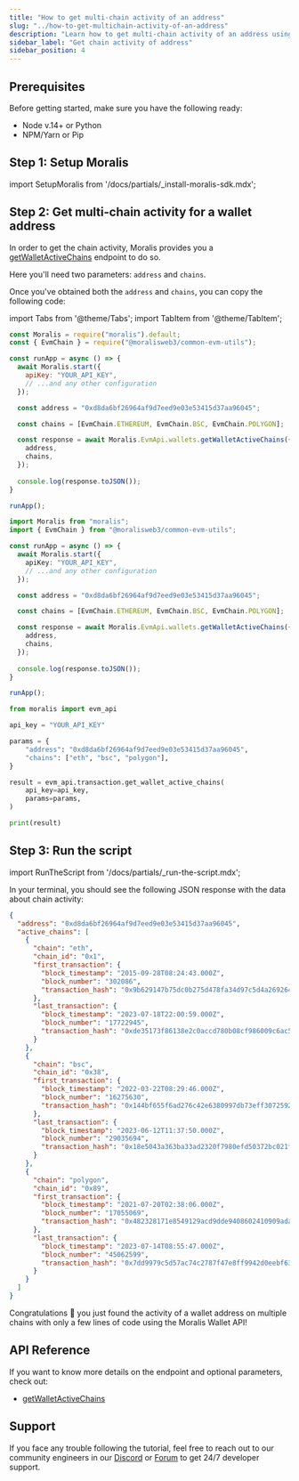 ```yaml
---
title: "How to get multi-chain activity of an address"
slug: "../how-to-get-multichain-activity-of-an-address"
description: "Learn how to get multi-chain activity of an address using the Moralis Wallet API."
sidebar_label: "Get chain activity of address"
sidebar_position: 4
---
```


## Prerequisites

Before getting started, make sure you have the following ready:

- Node v.14+ or Python
- NPM/Yarn or Pip

## Step 1: Setup Moralis

import SetupMoralis from '/docs/partials/\_install-moralis-sdk.mdx';

<SetupMoralis node="moralis @moralisweb3/common-evm-utils" python="moralis" />

## Step 2: Get multi-chain activity for a wallet address

In order to get the chain activity, Moralis provides you a [getWalletActiveChains](/web3-data-api/evm/reference/wallet-api/get-chain-activity-by-wallet) endpoint to do so.

Here you'll need two parameters: `address` and `chains`.

Once you've obtained both the `address` and `chains`, you can copy the following code:

import Tabs from '@theme/Tabs';
import TabItem from '@theme/TabItem';

<Tabs groupId="programming-language">
  <TabItem value="javascript" label="index.js (JavaScript)" default>

```javascript index.js
const Moralis = require("moralis").default;
const { EvmChain } = require("@moralisweb3/common-evm-utils");

const runApp = async () => {
  await Moralis.start({
    apiKey: "YOUR_API_KEY",
    // ...and any other configuration
  });

  const address = "0xd8da6bf26964af9d7eed9e03e53415d37aa96045";

  const chains = [EvmChain.ETHEREUM, EvmChain.BSC, EvmChain.POLYGON];

  const response = await Moralis.EvmApi.wallets.getWalletActiveChains({
    address,
    chains,
  });
  
  console.log(response.toJSON());
}

runApp();
```

</TabItem>
<TabItem value="typescript" label="index.ts (TypeScript)">

```typescript index.ts
import Moralis from "moralis";
import { EvmChain } from "@moralisweb3/common-evm-utils";

const runApp = async () => {
  await Moralis.start({
    apiKey: "YOUR_API_KEY",
    // ...and any other configuration
  });

  const address = "0xd8da6bf26964af9d7eed9e03e53415d37aa96045";

  const chains = [EvmChain.ETHEREUM, EvmChain.BSC, EvmChain.POLYGON];

  const response = await Moralis.EvmApi.wallets.getWalletActiveChains({
    address,
    chains,
  });
  
  console.log(response.toJSON());
}

runApp();
```

</TabItem>
<TabItem value="python" label="index.py (Python)">

```python index.py
from moralis import evm_api

api_key = "YOUR_API_KEY"

params = {
    "address": "0xd8da6bf26964af9d7eed9e03e53415d37aa96045",
    "chains": ["eth", "bsc", "polygon"],
}

result = evm_api.transaction.get_wallet_active_chains(
    api_key=api_key,
    params=params,
)

print(result)
```

</TabItem>
</Tabs>

## Step 3: Run the script

import RunTheScript from '/docs/partials/\_run-the-script.mdx';

<RunTheScript />

In your terminal, you should see the following JSON response with the data about chain activity:

```json
{
  "address": "0xd8da6bf26964af9d7eed9e03e53415d37aa96045",
  "active_chains": [
    {
      "chain": "eth",
      "chain_id": "0x1",
      "first_transaction": {
        "block_timestamp": "2015-09-28T08:24:43.000Z",
        "block_number": "302086",
        "transaction_hash": "0x9b629147b75dc0b275d478fa34d97c5d4a26926457540b15a5ce871df36c23fd"
      },
      "last_transaction": {
        "block_timestamp": "2023-07-18T22:00:59.000Z",
        "block_number": "17722945",
        "transaction_hash": "0xde35173f86138e2c0accd780b08cf986009c6ac577d441fe49050764666493e4"
      }
    },
    {
      "chain": "bsc",
      "chain_id": "0x38",
      "first_transaction": {
        "block_timestamp": "2022-03-22T08:29:46.000Z",
        "block_number": "16275630",
        "transaction_hash": "0x144bf655f6ad276c42e6380997db73eff30725923a2c089fb7e57b3e3d07a32b"
      },
      "last_transaction": {
        "block_timestamp": "2023-06-12T11:37:50.000Z",
        "block_number": "29035694",
        "transaction_hash": "0x18e5043a363ba33ad2320f7980efd50372bc021fb1b3041e7831db9058492551"
      }
    },
    {
      "chain": "polygon",
      "chain_id": "0x89",
      "first_transaction": {
        "block_timestamp": "2021-07-20T02:38:06.000Z",
        "block_number": "17055069",
        "transaction_hash": "0x482328171e8549129acd9dde9408602410909adac2e4e46a9591592b2e0e1a24"
      },
      "last_transaction": {
        "block_timestamp": "2023-07-14T08:55:47.000Z",
        "block_number": "45062599",
        "transaction_hash": "0x7dd9979c5d57ac74c2787f47e8ff9942d0eebf6375ab5262ac48d0455b9c3de3"
      }
    }
  ]
}
```

Congratulations 🥳 you just found the activity of a wallet address on multiple chains with only a few lines of code using the Moralis Wallet API!


## API Reference

If you want to know more details on the endpoint and optional parameters, check out:

- [getWalletActiveChains](/web3-data-api/evm/reference/wallet-api/get-chain-activity-by-wallet)

## Support

If you face any trouble following the tutorial, feel free to reach out to our community engineers in our [Discord](https://moralis.io/discord) or [Forum](https://forum.moralis.io) to get 24/7 developer support.
